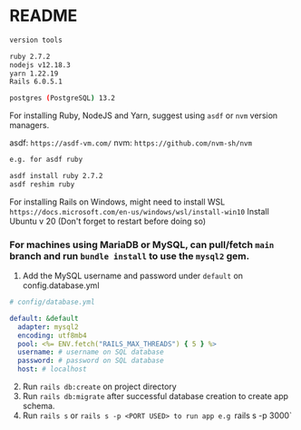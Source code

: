 # README


``` bash
version tools

ruby 2.7.2
nodejs v12.18.3
yarn 1.22.19
Rails 6.0.5.1

postgres (PostgreSQL) 13.2
```
For installing Ruby, NodeJS and Yarn, suggest using `asdf` or `nvm` version managers.

asdf: `https://asdf-vm.com/`
nvm: `https://github.com/nvm-sh/nvm`

```bash
e.g. for asdf ruby

asdf install ruby 2.7.2
asdf reshim ruby
```

For installing Rails on Windows, might need to install WSL
`https://docs.microsoft.com/en-us/windows/wsl/install-win10`
Install Ubuntu v 20 (Don't forget to restart before doing so)


### For machines using MariaDB or MySQL, can pull/fetch `main` branch and run `bundle install` to use the `mysql2` gem.

1. Add the MySQL username and password under `default` on config.database.yml
```yml
# config/database.yml

default: &default
  adapter: mysql2
  encoding: utf8mb4
  pool: <%= ENV.fetch("RAILS_MAX_THREADS") { 5 } %>
  username: # username on SQL database
  password: # password on SQL database
  host: # localhost
```
  
2. Run `rails db:create` on project directory
3. Run `rails db:migrate` after successful database creation to create app schema.
4. Run `rails s` or `rails s -p <PORT USED> to run app
  e.g `rails s -p 3000`




